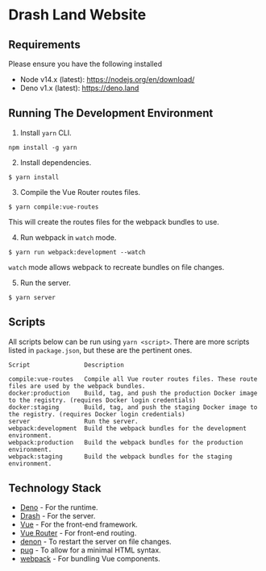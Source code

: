 # Drash Land Website

## Requirements

Please ensure you have the following installed 

- Node v14.x (latest): https://nodejs.org/en/download/
- Deno v1.x (latest): https://deno.land

## Running The Development Environment

1. Install `yarn` CLI.

```
npm install -g yarn
```

2. Install dependencies.

```
$ yarn install
```

3. Compile the Vue Router routes files.

```
$ yarn compile:vue-routes
```

This will create the routes files for the webpack bundles to use.

4. Run webpack in `watch` mode.

```
$ yarn run webpack:development --watch
```

`watch` mode allows webpack to recreate bundles on file changes.

5. Run the server.

```
$ yarn server
```

## Scripts

All scripts below can be run using `yarn <script>`. There are more scripts listed in `package.json`, but these are the pertinent ones.

```
Script               Description

compile:vue-routes   Compile all Vue router routes files. These route files are used by the webpack bundles.
docker:production    Build, tag, and push the production Docker image to the registry. (requires Docker login credentials)
docker:staging       Build, tag, and push the staging Docker image to the registry. (requires Docker login credentials)
server               Run the server.
webpack:development  Build the webpack bundles for the development environment.
webpack:production   Build the webpack bundles for the production environment.
webpack:staging      Build the webpack bundles for the staging environment.
```

## Technology Stack

- [Deno](https://deno.land) - For the runtime.
- [Drash](https://drash.land) - For the server.
- [Vue](https://vuejs.org) - For the front-end framework.
- [Vue Router](https://router.vuejs.org/) - For front-end routing.
- [denon](https://github.com/denosaurs/denon) - To restart the server on file changes.
- [pug](https://pugjs.org/api/getting-started.html) - To allow for a minimal HTML syntax.
- [webpack](https://webpack.js.org/) - For bundling Vue components.
